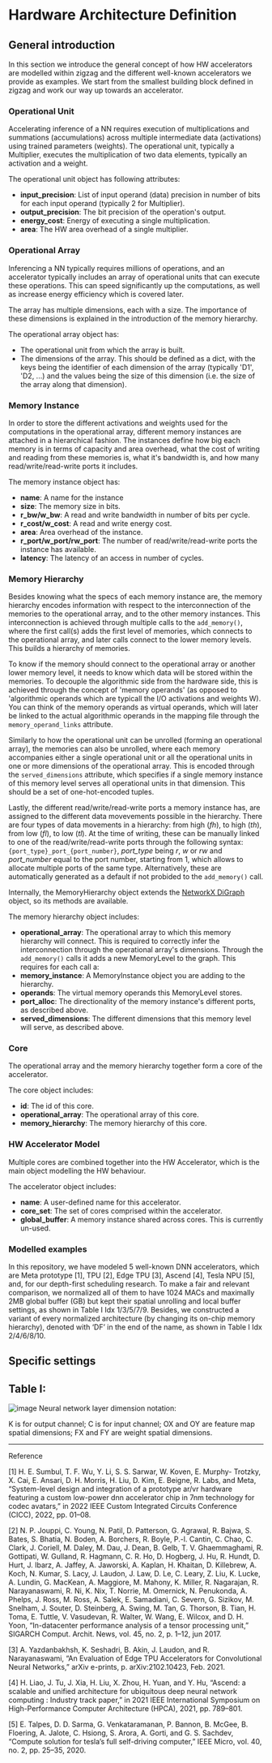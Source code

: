 # Hardware Architecture Definition

## General introduction

In this section we introduce the general concept of how HW accelerators are modelled within zigzag and the different well-known accelerators we provide as examples. We start from the smallest building block defined in zigzag and work our way up towards an accelerator.

### Operational Unit

Accelerating inference of a NN requires execution of multiplications and summations (accumulations) across multiple intermediate data (activations) using trained parameters (weights). The operational unit, typically a Multiplier, executes the multiplication of two data elements, typically an activation and a weight. 

The operational unit object has following attributes:
- **input_precision**: List of input operand (data) precision in number of bits for each input operand (typically 2 for Multiplier).
- **output_precision**: The bit precision of the operation's output.
- **energy_cost**: Energy of executing a single multiplication.
- **area**: The HW area overhead of a single multiplier.

### Operational Array

Inferencing a NN typically requires millions of operations, and an accelerator typically includes an array of operational units that can execute these operations. This can speed significantly up the computations, as well as increase energy efficiency which is covered later.

The array has multiple dimensions, each with a size. The importance of these dimensions is explained in the introduction of the memory hierarchy.

The operational array object has:
- The operational unit from which the array is built.
- The dimensions of the array. This should be defined as a dict, with the keys being the identifier of each dimension of the array (typically 'D1', 'D2, ...) and the values being the size of this dimension (i.e. the size of the array along that dimension).


### Memory Instance

In order to store the different activations and weights used for the computations in the operational array, different memory instances are attached in a hierarchical fashion. The instances define how big each memory is in terms of capacity and area overhead, what the cost of writing and reading from these memories is, what it's bandwidth is, and how many read/write/read-write ports it includes.

The memory instance object has:
- **name**: A name for the instance
- **size**: The memory size in bits.
- **r_bw/w_bw**: A read and write bandwidth in number of bits per cycle.
- **r_cost/w_cost**: A read and write energy cost.
- **area**: Area overhead of the instance.
- **r_port/w_port/rw_port**: The number of read/write/read-write ports the instance has available.
- **latency**: The latency of an access in number of cycles.

### Memory Hierarchy

Besides knowing what the specs of each memory instance are, the memory hierarchy encodes information with respect to the interconnection of the memories to the operational array, and to the other memory instances. 
This interconnection is achieved through multiple calls to the `add_memory()`, where the first call(s) adds the first level of memories, which connects to the operational array, and later calls connect to the lower memory levels. This builds a hierarchy of memories.

To know if the memory should connect to the operational array or another lower memory level, it needs to know which data will be stored within the memories. To decouple the algorithmic side from the hardware side, this is achieved through the concept of 'memory operands' (as opposed to 'algorithmic operands which are typicall the I/O activations and weights W). You can think of the memory operands as virtual operands, which will later be linked to the actual algorithmic operands in the mapping file through the `memory_operand_links` attribute.

Similarly to how the operational unit can be unrolled (forming an operational array), the memories can also be unrolled, where each memory accompanies either a single operational unit or all the operational units in one or more dimensions of the operational array. This is encoded through the `served_dimensions` attribute, which specifies if a single memory instance of this memory level serves all operational units in that dimension. This should be a set of one-hot-encoded tuples.

Lastly, the different read/write/read-write ports a memory instance has, are assigned to the different data movevements possible in the hierarchy. There are four types of data movements in a hierarchy: from high (*fh*), to high (*th*), from low (*fl*), to low (*tl*). At the time of writing, these can be manually linked to one of the read/write/read-write ports through the following syntax: `{port_type}_port_{port_number}`, *port_type* being *r*, *w* or *rw* and *port_number* equal to the port number, starting from 1, which allows to allocate multiple ports of the same type. Alternatively, these are automatically generated as a default if not probided to the `add_memory()` call.

Internally, the MemoryHierarchy object extends the [NetworkX DiGraph](https://networkx.org/documentation/stable/reference/classes/digraph.html) object, so its methods are available. 

The memory hierarchy object includes:
- **operational_array**: The operational array to which this memory hierarchy will connect. This is required to correctly infer the interconnection through the operational array's dimensions.
Through the `add_memory()` calls it adds a new MemoryLevel to the graph. This requires for each call a:
- **memory_instance**: A MemoryInstance object you are adding to the hierarchy.
- **operands**: The virtual memory operands this MemoryLevel stores.
- **port_alloc**: The directionality of the memory instance's different ports, as described above.
- **served_dimensions**: The different dimensions that this memory level will serve, as described above.


### Core

The operational array and the memory hierarchy together form a core of the accelerator.

The core object includes:
- **id**: The id of this core.
- **operational_array**: The operational array of this core.
- **memory_hierarchy**: The memory hierarchy of this core.


### HW Accelerator Model

Multiple cores are combined together into the HW Accelerator, which is the main object modelling the HW behaviour.

The accelerator object includes:
- **name**: A user-defined name for this accelerator.
- **core_set**: The set of cores comprised within the accelerator.
- **global_buffer**: A memory instance shared across cores. This is currently un-used.

### Modelled examples

In this repository, we have modeled 5 well-known DNN accelerators, which are Meta prototype [1], TPU [2], Edge TPU [3],
Ascend [4], Tesla NPU [5], and, for our depth-first scheduling research.
To make a fair and relevant comparison, we normalized all of them to have 1024 MACs and maximally 2MB global buffer (GB) 
but kept their spatial unrolling and local buffer settings, as shown in Table I Idx 1/3/5/7/9.
Besides, we constructed a variant of every normalized architecture (by changing its on-chip memory hierarchy), denoted with ‘DF’ in the
end of the name, as shown in Table I Idx 2/4/6/8/10.

## Specific settings

## Table I:
![image](https://user-images.githubusercontent.com/55059827/183848886-c85b9950-5e49-47c9-8a47-ad05062debc3.png)
Neural network layer dimension notation: 

K is for output channel; C is for input channel; OX and OY are feature map spatial dimensions; FX and FY are weight spatial dimensions.



---
Reference

[1] H. E. Sumbul, T. F. Wu, Y. Li, S. S. Sarwar, W. Koven, E. Murphy-
Trotzky, X. Cai, E. Ansari, D. H. Morris, H. Liu, D. Kim, E. Beigne,
R. Labs, and Meta, “System-level design and integration of a prototype
ar/vr hardware featuring a custom low-power dnn accelerator chip in
7nm technology for codec avatars,” in 2022 IEEE Custom Integrated
Circuits Conference (CICC), 2022, pp. 01–08.

[2] N. P. Jouppi, C. Young, N. Patil, D. Patterson, G. Agrawal, R. Bajwa,
S. Bates, S. Bhatia, N. Boden, A. Borchers, R. Boyle, P.-l. Cantin,
C. Chao, C. Clark, J. Coriell, M. Daley, M. Dau, J. Dean, B. Gelb, T. V.
Ghaemmaghami, R. Gottipati, W. Gulland, R. Hagmann, C. R. Ho,
D. Hogberg, J. Hu, R. Hundt, D. Hurt, J. Ibarz, A. Jaffey, A. Jaworski,
A. Kaplan, H. Khaitan, D. Killebrew, A. Koch, N. Kumar, S. Lacy,
J. Laudon, J. Law, D. Le, C. Leary, Z. Liu, K. Lucke, A. Lundin,
G. MacKean, A. Maggiore, M. Mahony, K. Miller, R. Nagarajan,
R. Narayanaswami, R. Ni, K. Nix, T. Norrie, M. Omernick,
N. Penukonda, A. Phelps, J. Ross, M. Ross, A. Salek, E. Samadiani,
C. Severn, G. Sizikov, M. Snelham, J. Souter, D. Steinberg, A. Swing,
M. Tan, G. Thorson, B. Tian, H. Toma, E. Tuttle, V. Vasudevan,
R. Walter, W. Wang, E. Wilcox, and D. H. Yoon, “In-datacenter
performance analysis of a tensor processing unit,” SIGARCH Comput.
Archit. News, vol. 45, no. 2, p. 1–12, jun 2017. 

[3] A. Yazdanbakhsh, K. Seshadri, B. Akin, J. Laudon, and
R. Narayanaswami, “An Evaluation of Edge TPU Accelerators for
Convolutional Neural Networks,” arXiv e-prints, p. arXiv:2102.10423,
Feb. 2021.

[4] H. Liao, J. Tu, J. Xia, H. Liu, X. Zhou, H. Yuan, and Y. Hu,
“Ascend: a scalable and unified architecture for ubiquitous deep neural
network computing : Industry track paper,” in 2021 IEEE International
Symposium on High-Performance Computer Architecture (HPCA), 2021,
pp. 789–801.

[5] E. Talpes, D. D. Sarma, G. Venkataramanan, P. Bannon, B. McGee,
B. Floering, A. Jalote, C. Hsiong, S. Arora, A. Gorti, and G. S. Sachdev,
“Compute solution for tesla’s full self-driving computer,” IEEE Micro,
vol. 40, no. 2, pp. 25–35, 2020.


